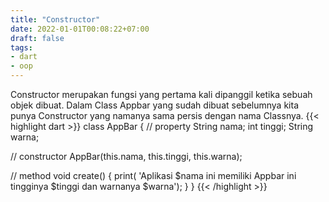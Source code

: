 ```yaml
---
title: "Constructor"
date: 2022-01-01T00:08:22+07:00
draft: false
tags:
- dart
- oop
---
```


Constructor merupakan fungsi yang pertama kali dipanggil ketika sebuah objek dibuat. Dalam Class Appbar yang sudah dibuat sebelumnya kita punya Constructor yang namanya sama persis dengan nama Classnya.
{{< highlight dart >}}
class AppBar {
  // property
  String nama;
  int tinggi;
  String warna;

  // constructor
  AppBar(this.nama, this.tinggi, this.warna);

  // method
  void create() {
    print(
        'Aplikasi $nama ini memiliki Appbar ini tingginya $tinggi dan warnanya $warna');
  }
}
{{< /highlight >}}